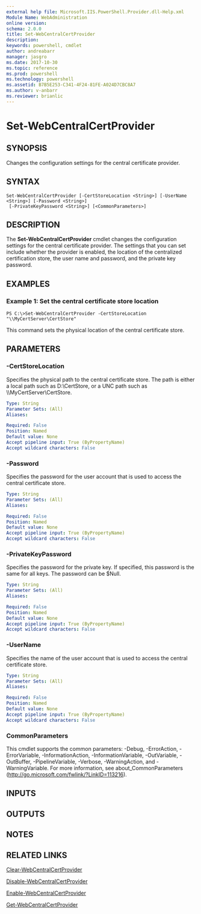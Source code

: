```yaml
---
external help file: Microsoft.IIS.PowerShell.Provider.dll-Help.xml
Module Name: WebAdministration
online version: 
schema: 2.0.0
title: Set-WebCentralCertProvider
description: 
keywords: powershell, cmdlet
author: andreabarr
manager: jasgro
ms.date: 2017-10-30
ms.topic: reference
ms.prod: powershell
ms.technology: powershell
ms.assetid: B7B5E253-C341-4F24-81FE-A024D7CBC8A7
ms.author: v-anbarr
ms.reviewer: brianlic
---
```


# Set-WebCentralCertProvider

## SYNOPSIS
Changes the configuration settings for the central certificate provider.

## SYNTAX

```
Set-WebCentralCertProvider [-CertStoreLocation <String>] [-UserName <String>] [-Password <String>]
 [-PrivateKeyPassword <String>] [<CommonParameters>]
```

## DESCRIPTION
The **Set-WebCentralCertProvider** cmdlet changes the configuration settings for the central certificate provider.
The settings that you can set include whether the provider is enabled, the location of the centralized certification store, the user name and password, and the private key password.

## EXAMPLES

### Example 1: Set the central certificate store location
```
PS C:\>Set-WebCentralCertProvider -CertStoreLocation "\\MyCertServer\CertStore"
```

This command sets the physical location of the central certificate store.

## PARAMETERS

### -CertStoreLocation
Specifies the physical path to the central certificate store.
The path is either a local path such as   D:\CertStore, or a UNC path such as  \\\\MyCertServer\CertStore.

```yaml
Type: String
Parameter Sets: (All)
Aliases: 

Required: False
Position: Named
Default value: None
Accept pipeline input: True (ByPropertyName)
Accept wildcard characters: False
```

### -Password
Specifies the password for the user account that is used to access the central certificate store.

```yaml
Type: String
Parameter Sets: (All)
Aliases: 

Required: False
Position: Named
Default value: None
Accept pipeline input: True (ByPropertyName)
Accept wildcard characters: False
```

### -PrivateKeyPassword
Specifies the password for the private key.
If specified, this password is the same for all keys.
The password can be $Null.

```yaml
Type: String
Parameter Sets: (All)
Aliases: 

Required: False
Position: Named
Default value: None
Accept pipeline input: True (ByPropertyName)
Accept wildcard characters: False
```

### -UserName
Specifies the name of the user account that is used to access the central certificate store.

```yaml
Type: String
Parameter Sets: (All)
Aliases: 

Required: False
Position: Named
Default value: None
Accept pipeline input: True (ByPropertyName)
Accept wildcard characters: False
```

### CommonParameters
This cmdlet supports the common parameters: -Debug, -ErrorAction, -ErrorVariable, -InformationAction, -InformationVariable, -OutVariable, -OutBuffer, -PipelineVariable, -Verbose, -WarningAction, and -WarningVariable. For more information, see about_CommonParameters (http://go.microsoft.com/fwlink/?LinkID=113216).

## INPUTS

## OUTPUTS

## NOTES

## RELATED LINKS

[Clear-WebCentralCertProvider](./Clear-WebCentralCertProvider.md)

[Disable-WebCentralCertProvider](./Disable-WebCentralCertProvider.md)

[Enable-WebCentralCertProvider](./Enable-WebCentralCertProvider.md)

[Get-WebCentralCertProvider](./Get-WebCentralCertProvider.md)

